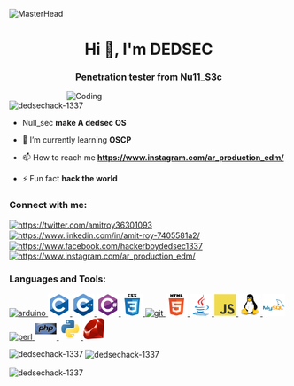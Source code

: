 ![MasterHead](https://mir-s3-cdn-cf.behance.net/project_modules/fs/44dc1f47393655.58823b49e737b.gif)
<h1 align="center">Hi 👋, I'm DEDSEC</h1>
<h3 align="center">Penetration tester from Nu11_S3c</h3>
<img align="right" alt="Coding" width="400" src="https://i.pinimg.com/originals/cf/f5/58/cff558811531dfbdb74e3f2b93b9ebde.gif">

<p align="left"> <img src="https://komarev.com/ghpvc/?username=dedsechack-1337&label=Profile%20views&color=0e75b6&style=flat" alt="dedsechack-1337" /> </p>


- Null_sec **make A dedsec OS**

- 🌱 I’m currently learning **OSCP**

- 📫 How to reach me **https://www.instagram.com/ar_production_edm/**

- ⚡ Fun fact **hack the world**

<h3 align="left">Connect with me:</h3>
<p align="left">
<a href="https://twitter.com/https://twitter.com/amitroy36301093" target="blank"><img align="center" src="https://raw.githubusercontent.com/rahuldkjain/github-profile-readme-generator/master/src/images/icons/Social/twitter.svg" alt="https://twitter.com/amitroy36301093" height="30" width="40" /></a>
<a href="https://linkedin.com/in/https://www.linkedin.com/in/amit-roy-7405581a2/" target="blank"><img align="center" src="https://raw.githubusercontent.com/rahuldkjain/github-profile-readme-generator/master/src/images/icons/Social/linked-in-alt.svg" alt="https://www.linkedin.com/in/amit-roy-7405581a2/" height="30" width="40" /></a>
<a href="https://fb.com/https://www.facebook.com/hackerboydedsec1337" target="blank"><img align="center" src="https://raw.githubusercontent.com/rahuldkjain/github-profile-readme-generator/master/src/images/icons/Social/facebook.svg" alt="https://www.facebook.com/hackerboydedsec1337" height="30" width="40" /></a>
<a href="https://instagram.com/https://www.instagram.com/ar_production_edm/" target="blank"><img align="center" src="https://raw.githubusercontent.com/rahuldkjain/github-profile-readme-generator/master/src/images/icons/Social/instagram.svg" alt="https://www.instagram.com/ar_production_edm/" height="30" width="40" /></a>
</p>

<h3 align="left">Languages and Tools:</h3>
<p align="left"> <a href="https://www.arduino.cc/" target="_blank" rel="noreferrer"> <img src="https://cdn.worldvectorlogo.com/logos/arduino-1.svg" alt="arduino" width="40" height="40"/> </a> <a href="https://www.cprogramming.com/" target="_blank" rel="noreferrer"> <img src="https://raw.githubusercontent.com/devicons/devicon/master/icons/c/c-original.svg" alt="c" width="40" height="40"/> </a> <a href="https://www.w3schools.com/cpp/" target="_blank" rel="noreferrer"> <img src="https://raw.githubusercontent.com/devicons/devicon/master/icons/cplusplus/cplusplus-original.svg" alt="cplusplus" width="40" height="40"/> </a> <a href="https://www.w3schools.com/cs/" target="_blank" rel="noreferrer"> <img src="https://raw.githubusercontent.com/devicons/devicon/master/icons/csharp/csharp-original.svg" alt="csharp" width="40" height="40"/> </a> <a href="https://www.w3schools.com/css/" target="_blank" rel="noreferrer"> <img src="https://raw.githubusercontent.com/devicons/devicon/master/icons/css3/css3-original-wordmark.svg" alt="css3" width="40" height="40"/> </a> <a href="https://git-scm.com/" target="_blank" rel="noreferrer"> <img src="https://www.vectorlogo.zone/logos/git-scm/git-scm-icon.svg" alt="git" width="40" height="40"/> </a> <a href="https://www.w3.org/html/" target="_blank" rel="noreferrer"> <img src="https://raw.githubusercontent.com/devicons/devicon/master/icons/html5/html5-original-wordmark.svg" alt="html5" width="40" height="40"/> </a> <a href="https://www.java.com" target="_blank" rel="noreferrer"> <img src="https://raw.githubusercontent.com/devicons/devicon/master/icons/java/java-original.svg" alt="java" width="40" height="40"/> </a> <a href="https://developer.mozilla.org/en-US/docs/Web/JavaScript" target="_blank" rel="noreferrer"> <img src="https://raw.githubusercontent.com/devicons/devicon/master/icons/javascript/javascript-original.svg" alt="javascript" width="40" height="40"/> </a> <a href="https://www.linux.org/" target="_blank" rel="noreferrer"> <img src="https://raw.githubusercontent.com/devicons/devicon/master/icons/linux/linux-original.svg" alt="linux" width="40" height="40"/> </a> <a href="https://www.mysql.com/" target="_blank" rel="noreferrer"> <img src="https://raw.githubusercontent.com/devicons/devicon/master/icons/mysql/mysql-original-wordmark.svg" alt="mysql" width="40" height="40"/> </a> <a href="https://www.perl.org/" target="_blank" rel="noreferrer"> <img src="https://api.iconify.design/logos-perl.svg" alt="perl" width="40" height="40"/> </a> <a href="https://www.php.net" target="_blank" rel="noreferrer"> <img src="https://raw.githubusercontent.com/devicons/devicon/master/icons/php/php-original.svg" alt="php" width="40" height="40"/> </a> <a href="https://www.python.org" target="_blank" rel="noreferrer"> <img src="https://raw.githubusercontent.com/devicons/devicon/master/icons/python/python-original.svg" alt="python" width="40" height="40"/> </a> <a href="https://www.ruby-lang.org/en/" target="_blank" rel="noreferrer"> <img src="https://raw.githubusercontent.com/devicons/devicon/master/icons/ruby/ruby-original.svg" alt="ruby" width="40" height="40"/> </a> </p>

<p><img align="left" src="https://github-readme-stats.vercel.app/api/top-langs?username=dedsechack-1337&show_icons=true&locale=en&layout=compact" alt="dedsechack-1337" /></p>

<p>&nbsp;<img align="center" src="https://github-readme-stats.vercel.app/api?username=dedsechack-1337&show_icons=true&locale=en" alt="dedsechack-1337" /></p>

<p><img align="center" src="https://github-readme-streak-stats.herokuapp.com/?user=dedsechack-1337&" alt="dedsechack-1337" /></p>

